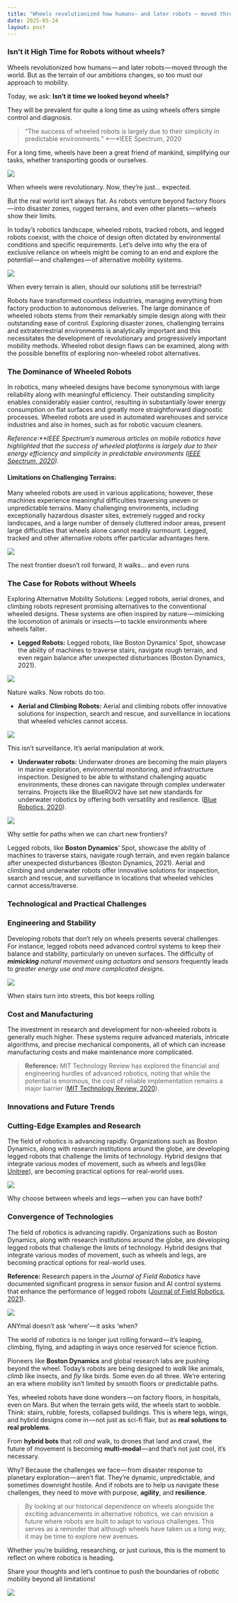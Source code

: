 ```yaml
---
title: "Wheels revolutionized how humans— and later robots — moved through the world."
date: 2025-05-24
layout: post
---
```


### **Isn’t it High Time for Robots without wheels?**

Wheels revolutionized how humans — and later robots — moved through the world. But as the terrain of our ambitions changes, so too must our approach to mobility.

Today, we ask: **Isn’t it time we looked beyond wheels?**

They will be prevalent for quite a long time as using wheels offers simple control and diagnosis.

> “The success of wheeled robots is largely due to their simplicity in predictable environments.” *—*IEEE Spectrum, 2020

For a long time, wheels have been a great friend of mankind, simplifying our tasks, whether transporting goods or ourselves.

![](/assets/images/698e814669fb2f299ed672915d7b0aa5)

When wheels were revolutionary. Now, they’re just… expected.

But the real world isn’t always flat. As robots venture beyond factory floors — into disaster zones, rugged terrains, and even other planets — wheels show their limits.

In today’s robotics landscape, wheeled robots, tracked robots, and legged robots coexist, with the choice of design often dictated by environmental conditions and specific requirements. Let’s delve into why the era of exclusive reliance on wheels might be coming to an end and explore the potential — and challenges — of alternative mobility systems.

![](/assets/images/a3616f4047115e968fb0d0d221407be7)

When every terrain is alien, should our solutions still be terrestrial?

Robots have transformed countless industries, managing everything from factory production to autonomous deliveries. The large dominance of wheeled robots stems from their remarkably simple design along with their outstanding ease of control. Exploring disaster zones, challenging terrains and extraterrestrial environments is analytically important and this necessitates the development of revolutionary and progressively important mobility methods. Wheeled robot design flaws can be examined, along with the possible benefits of exploring non-wheeled robot alternatives.

### The Dominance of Wheeled Robots

In robotics, many wheeled designs have become synonymous with large reliability along with meaningful efficiency. Their outstanding simplicity enables considerably easier control, resulting in substantially lower energy consumption on flat surfaces and greatly more straightforward diagnostic processes. Wheeled robots are used in automated warehouses and service industries and also in homes, such as for robotic vacuum cleaners.

*Reference:**IEEE Spectrum’s numerous articles on mobile robotics have highlighted that the success of wheeled platforms is largely due to their energy efficiency and simplicity in predictable environments (*[*IEEE Spectrum, 2020*](https://spectrum.ieee.org/robotics)*).*

#### Limitations on Challenging Terrains:

Many wheeled robots are used in various applications; however, these machines experience meaningful difficulties traversing uneven or unpredictable terrains. Many challenging environments, including exceptionally hazardous disaster sites, extremely rugged and rocky landscapes, and a large number of densely cluttered indoor areas, present large difficulties that wheels alone cannot readily surmount. Legged, tracked and other alternative robots offer particular advantages here.

![](/assets/images/16c1b4abbea585cfa308115ce29fea6a)

The next frontier doesn’t roll forward, It walks… and even runs

### The Case for Robots without Wheels

Exploring Alternative Mobility Solutions: Legged robots, aerial drones, and climbing robots represent promising alternatives to the conventional wheeled designs. These systems are often inspired by nature — mimicking the locomotion of animals or insects — to tackle environments where wheels falter.

* **Legged Robots:** Legged robots, like Boston Dynamics’ Spot, showcase the ability of machines to traverse stairs, navigate rough terrain, and even regain balance after unexpected disturbances (Boston Dynamics, 2021).

![](/assets/images/23bca4f91840209495dfaa026da89f7b)

Nature walks. Now robots do too.

* **Aerial and Climbing Robots:** Aerial and climbing robots offer innovative solutions for inspection, search and rescue, and surveillance in locations that wheeled vehicles cannot access.

![](/assets/images/0ad55cb9cbe03b8c33a1b160c076843b)

This isn’t surveillance. It’s aerial manipulation at work.

* **Underwater robots:** Underwater drones are becoming the main players in marine exploration, environmental monitoring, and infrastructure inspection. Designed to be able to withstand challenging aquatic environments, these drones can navigate through complex underwater terrains. Projects like the BlueROV2 have set new standards for underwater robotics by offering both versatility and resilience. ([Blue Robotics, 2020](https://www.bluerobotics.com/)).

![](/assets/images/da9d8ab16f5133f5890c11fd08bb6bc3.jpg)

Why settle for paths when we can chart new frontiers?

Legged robots, like **Boston Dynamics**’ Spot, showcase the ability of machines to traverse stairs, navigate rough terrain, and even regain balance after unexpected disturbances (Boston Dynamics, 2021). Aerial and climbing and underwater robots offer innovative solutions for inspection, search and rescue, and surveillance in locations that wheeled vehicles cannot access/traverse.

### Technological and Practical Challenges

### Engineering and Stability

Developing robots that don’t rely on wheels presents several challenges. For instance, legged robots need advanced control systems to keep their balance and stability, particularly on uneven surfaces. The difficulty of ***mimicking*** *natural movement using actuators and sensors* frequently leads to *greater energy use and more complicated designs*.

![](/assets/images/715cbb23adf20c872b17bd0189e1ab5a)

When stairs turn into streets, this bot keeps rolling

### Cost and Manufacturing

The investment in research and development for non-wheeled robots is generally much higher. These systems require advanced materials, intricate algorithms, and precise mechanical components, all of which can increase manufacturing costs and make maintenance more complicated.

> **Reference:** MIT Technology Review has explored the financial and engineering hurdles of advanced robotics, noting that while the potential is enormous, the cost of reliable implementation remains a major barrier ([MIT Technology Review, 2020](https://www.technologyreview.com/)).

### Innovations and Future Trends

### Cutting-Edge Examples and Research

The field of robotics is advancing rapidly. Organizations such as Boston Dynamics, along with research institutions around the globe, are developing legged robots that challenge the limits of technology. Hybrid designs that integrate various modes of movement, such as wheels and legs(like [Unitree](https://www.therobotreport.com/unitree-go2-quadruped-hits-the-road-with-new-wheels/)), are becoming practical options for real-world uses.

![](/assets/images/e6c1f43f7108f946db81f38f32518eb9)

Why choose between wheels and legs — when you can have both?

### Convergence of Technologies

The field of robotics is advancing rapidly. Organizations such as Boston Dynamics, along with research institutions around the globe, are developing legged robots that challenge the limits of technology. Hybrid designs that integrate various modes of movement, such as wheels and legs, are becoming practical options for real-world uses.

**Reference:** Research papers in the *Journal of Field Robotics* have documented significant progress in sensor fusion and AI control systems that enhance the performance of legged robots ([Journal of Field Robotics, 2021](https://onlinelibrary.wiley.com/journal/15564967)).

![](/assets/images/4353f6296a355c93cd1c6a84ae93462b)

ANYmal doesn’t ask ‘where’ — it asks ‘when?

The world of robotics is no longer just rolling forward — it’s leaping, climbing, flying, and adapting in ways once reserved for science fiction.

Pioneers like **Boston Dynamics** and global research labs are pushing beyond the wheel. Today’s robots are being designed to *walk* like animals, *climb* like insects, and *fly* like birds. Some even do all three. We’re entering an era where mobility isn’t limited by smooth floors or predictable paths.

Yes, wheeled robots have done wonders — on factory floors, in hospitals, even on Mars. But when the terrain gets wild, the wheels start to wobble. Think: stairs, rubble, forests, collapsed buildings. This is where legs, wings, and hybrid designs come in — not just as sci-fi flair, but as **real solutions to real problems**.

From **hybrid bots** that roll *and* walk, to drones that land and crawl, the future of movement is becoming **multi-modal** — and that’s not just cool, it’s necessary.

Why? Because the challenges we face — from disaster response to planetary exploration — aren’t flat. They’re dynamic, unpredictable, and sometimes downright hostile. And if robots are to help us navigate these challenges, they need to move with purpose, **agility**, and **resilience**.

> By looking at our historical dependence on wheels alongside the exciting advancements in alternative robotics, we can envision a future where robots are built to adapt to various challenges. This serves as a reminder that although wheels have taken us a long way, it may be time to explore new avenues.

Whether you’re building, researching, or just curious, this is the moment to reflect on where robotics is heading.

Share your thoughts and let’s continue to push the boundaries of robotic mobility beyond all limitations!

![](/assets/images/ddde18db3f34bf60e646be7831be6205)